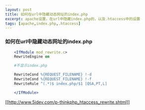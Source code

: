 ```yaml
---
layout: post
title: 如何在url中隐藏动态网址的index.php
excerpt: apache设置，在url中隐藏index.php的，以及.htaccess中的设置
tags: [apache,index.php,.htaccess]
---
```


### 如何在url中隐藏动态网址的index.php

~~~ apache
	<IfModule mod_rewrite.c>
	RewriteEngine on

	#不显示index.php

	RewriteCond %{REQUEST_FILENAME} !-d
	RewriteCond %{REQUEST_FILENAME} !-f
	RewriteRule ^(.*)$ index.php/$1 [QSA,PT,L]

	</IfModule>
~~~

[[http://www.5idev.com/p-thinkphp_htaccess_rewrite.shtml]]